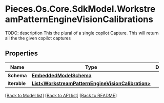 # Pieces.Os.Core.SdkModel.WorkstreamPatternEngineVisionCalibrations
TODO: description This the plural of a single copilot Capture.  This will return all the the given copilot captures

## Properties

Name | Type | Description | Notes
------------ | ------------- | ------------- | -------------
**Schema** | [**EmbeddedModelSchema**](EmbeddedModelSchema.md) |  | [optional] 
**Iterable** | [**List&lt;WorkstreamPatternEngineVisionCalibration&gt;**](WorkstreamPatternEngineVisionCalibration.md) |  | 

[[Back to Model list]](../README.md#documentation-for-models) [[Back to API list]](../README.md#documentation-for-api-endpoints) [[Back to README]](../README.md)

